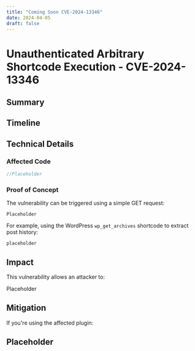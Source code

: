 ```yaml
---
title: "Coming Soon CVE-2024-13346"
date: 2024-04-05
draft: false
---
```


# Unauthenticated Arbitrary Shortcode Execution - CVE-2024-13346

## Summary



## Timeline



## Technical Details



### Affected Code

```php
//Placeholder
```

### Proof of Concept

The vulnerability can be triggered using a simple GET request:

```
Placeholder
```

For example, using the WordPress `wp_get_archives` shortcode to extract post history:

```
placeholder
```

## Impact

This vulnerability allows an attacker to:

Placeholder

## Mitigation

If you're using the affected plugin:

Placeholder
---


